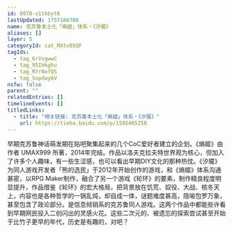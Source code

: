 ```yaml
---
id: 0970-o1thbyt6
lastUpdated: 1757166788
name: 克苏鲁本土化「熵姬」体系・《汐魇》
aliases: []
layer: 5
categoryId: cat_MXtv05QF
tagIds:
  - tag_6rVsgwwC
  - tag_95IHkghu
  - tag_RYrNofQS
  - tag_Sxpdwy6V
nsfw: false
parent: ""
relatedEntries: []
timelineEvents: []
titledLinks:
  - title: "相关链接: 克苏鲁本土化「熵姬」体系・《汐魇》"
    url: https://tieba.baidu.com/p/1592465258
---
```


早期克苏鲁神话萌发期在贴吧聚集起来的几个CoC爱好者建立的企划。《熵姬》由作者 UMAX999 所著，2014年完结。作品以洛夫克拉夫特世界观为核心，但加入了许多个人趣味，有一些生涩感，也可以看出早期DIY文化的那种热忱。《汐魇》为同人游戏开发者「熊的选民」于2012年开始创作的游戏，和《熵姬》体系沟通甚密，以RPG Maker制作，融合了另一个游戏《轮环》的要素，制作精良程度明显提升，作品借鉴《轮环》的宏大格局，把背景放在饥荒、奴役、大战、核冬天上，内容也是各种哲学的一锅乱炖，却自成一体，谜题难度甚高，隐喻包罗万象，甚至包含了政论部分。是信息倾销系的克苏鲁同人游戏。这两个作品中都能些许看到早期网民投入二创闪出的灵感火花。这些二次元的、被遗忘的探索尝试甚至开始于比竹子更早的年代，历史是有趣的，对吧？